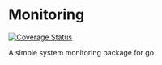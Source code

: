 # Monitoring

[![Coverage Status](https://coveralls.io/repos/VALERE91/monitoring/badge.svg?branch=develop&service=github)](https://coveralls.io/github/VALERE91/monitoring?branch=develop)

A simple system monitoring package for go
